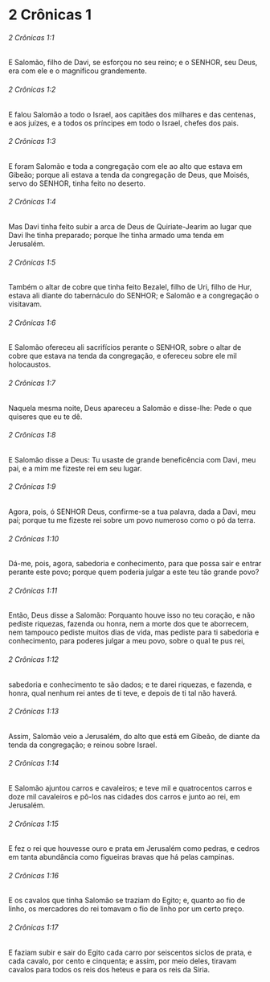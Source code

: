 # 2 Crônicas 1

###### 2 Crônicas 1:1

E Salomão, filho de Davi, se esforçou no seu reino; e o SENHOR, seu Deus, era com ele e o magnificou grandemente.

###### 2 Crônicas 1:2

E falou Salomão a todo o Israel, aos capitães dos milhares e das centenas, e aos juízes, e a todos os príncipes em todo o Israel, chefes dos pais.

###### 2 Crônicas 1:3

E foram Salomão e toda a congregação com ele ao alto que estava em Gibeão; porque ali estava a tenda da congregação de Deus, que Moisés, servo do SENHOR, tinha feito no deserto.

###### 2 Crônicas 1:4

Mas Davi tinha feito subir a arca de Deus de Quiriate-Jearim ao lugar que Davi lhe tinha preparado; porque lhe tinha armado uma tenda em Jerusalém.

###### 2 Crônicas 1:5

Também o altar de cobre que tinha feito Bezalel, filho de Uri, filho de Hur, estava ali diante do tabernáculo do SENHOR; e Salomão e a congregação o visitavam.

###### 2 Crônicas 1:6

E Salomão ofereceu ali sacrifícios perante o SENHOR, sobre o altar de cobre que estava na tenda da congregação, e ofereceu sobre ele mil holocaustos.

###### 2 Crônicas 1:7

Naquela mesma noite, Deus apareceu a Salomão e disse-lhe: Pede o que quiseres que eu te dê.

###### 2 Crônicas 1:8

E Salomão disse a Deus: Tu usaste de grande beneficência com Davi, meu pai, e a mim me fizeste rei em seu lugar.

###### 2 Crônicas 1:9

Agora, pois, ó SENHOR Deus, confirme-se a tua palavra, dada a Davi, meu pai; porque tu me fizeste rei sobre um povo numeroso como o pó da terra.

###### 2 Crônicas 1:10

Dá-me, pois, agora, sabedoria e conhecimento, para que possa sair e entrar perante este povo; porque quem poderia julgar a este teu tão grande povo?

###### 2 Crônicas 1:11

Então, Deus disse a Salomão: Porquanto houve isso no teu coração, e não pediste riquezas, fazenda ou honra, nem a morte dos que te aborrecem, nem tampouco pediste muitos dias de vida, mas pediste para ti sabedoria e conhecimento, para poderes julgar a meu povo, sobre o qual te pus rei,

###### 2 Crônicas 1:12

sabedoria e conhecimento te são dados; e te darei riquezas, e fazenda, e honra, qual nenhum rei antes de ti teve, e depois de ti tal não haverá.

###### 2 Crônicas 1:13

Assim, Salomão veio a Jerusalém, do alto que está em Gibeão, de diante da tenda da congregação; e reinou sobre Israel.

###### 2 Crônicas 1:14

E Salomão ajuntou carros e cavaleiros; e teve mil e quatrocentos carros e doze mil cavaleiros e pô-los nas cidades dos carros e junto ao rei, em Jerusalém.

###### 2 Crônicas 1:15

E fez o rei que houvesse ouro e prata em Jerusalém como pedras, e cedros em tanta abundância como figueiras bravas que há pelas campinas.

###### 2 Crônicas 1:16

E os cavalos que tinha Salomão se traziam do Egito; e, quanto ao fio de linho, os mercadores do rei tomavam o fio de linho por um certo preço.

###### 2 Crônicas 1:17

E faziam subir e sair do Egito cada carro por seiscentos siclos de prata, e cada cavalo, por cento e cinquenta; e assim, por meio deles, tiravam cavalos para todos os reis dos heteus e para os reis da Síria.

